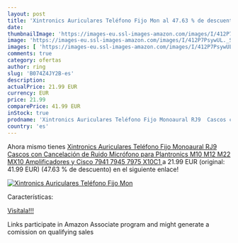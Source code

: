 ```yaml
---
layout: post
title: 'Xintronics Auriculares Teléfono Fijo Mon al 47.63 % de descuento'
date: 
thumbnailImage: 'https://images-eu.ssl-images-amazon.com/images/I/412P7PsywUL._SL200_.jpg'
image: 'https://images-eu.ssl-images-amazon.com/images/I/412P7PsywUL._SL200_.jpg'
images: [ 'https://images-eu.ssl-images-amazon.com/images/I/412P7PsywUL._SL200_.jpg' ]
comments: true
category: ofertas
author: ring
slug: 'B074Z4JY2B-es'
description:
actualPrice: 21.99 EUR
currency: EUR
price: 21.99
comparePrice: 41.99 EUR
inStock: true
prodname: 'Xintronics Auriculares Teléfono Fijo Monoaural RJ9  Cascos con Cancelación de Ruido Micrófono para Plantronics M10 M12 M22 MX10 Amplificadores y Cisco 7941 7945 7975  X10C1 '
country: 'es'
---
```


Ahora mismo tienes [Xintronics Auriculares Teléfono Fijo Monoaural RJ9  Cascos con Cancelación de Ruido Micrófono para Plantronics M10 M12 M22 MX10 Amplificadores y Cisco 7941 7945 7975  X10C1 ](https://www.amazon.es/dp/B074Z4JY2B/?tag=tolees-21) a 21.99 EUR (original: 41.99 EUR) (47.63 %  de descuento) en el siguiente enlace!

[![Xintronics Auriculares Teléfono Fijo Mon](https://images-eu.ssl-images-amazon.com/images/I/412P7PsywUL._SL200_.jpg)](https://www.amazon.es/dp/B074Z4JY2B/?tag=tolees-21)

Características:


[Visítala!!!](https://www.amazon.es/dp/B074Z4JY2B/?tag=tolees-21)

Links participate in Amazon Associate program and might generate a comission on qualifying sales
